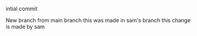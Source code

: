 intial commit

New branch from main branch 
this was made in sam's branch
this change is made by sam
